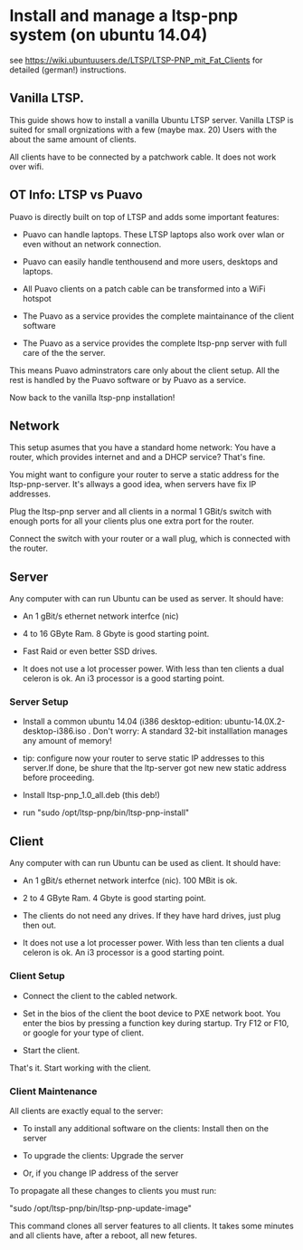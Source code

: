 # Install and manage a ltsp-pnp system (on ubuntu 14.04)

see https://wiki.ubuntuusers.de/LTSP/LTSP-PNP_mit_Fat_Clients for detailed (german!) instructions. 

## Vanilla LTSP.

This guide shows how to install a vanilla Ubuntu LTSP server. Vanilla LTSP is suited for small orgnizations with a few (maybe max. 20) Users with the about the same amount of clients. 

All clients have to be connected by a patchwork cable. It does not work over wifi. 

## OT Info: LTSP vs Puavo

Puavo is directly built on top of LTSP and adds some important features:

* Puavo can handle laptops. These LTSP laptops also work over wlan or  even without an network connection.

* Puavo can easily handle tenthousend and more  users, desktops and laptops.

* All Puavo clients on a patch cable can be transformed into a WiFi hotspot

* The Puavo as a service provides the complete maintainance of the client software

* The Puavo as a service provides the complete ltsp-pnp server with full care of the the server.

This means Puavo adminstrators care only about the client setup. All the rest is handled by the Puavo software or by Puavo as a service.

Now back to the vanilla ltsp-pnp installation!  

## Network

This setup asumes that you have a standard home network: You have a router, which provides internet and and a DHCP service? That's fine.

You might want to configure your router to serve a static address for the ltsp-pnp-server. It's allways a good idea, when servers have fix IP addresses.

Plug the ltsp-pnp server and all clients in a normal 1 GBit/s switch with enough ports for all your clients plus one extra port for the router.

Connect the switch with your router or a wall plug, which is connected with the router.



## Server

Any computer with can run Ubuntu can be used as server. It should have:

* An 1 gBit/s ethernet network interfce (nic)

* 4 to 16 GByte Ram. 8 Gbyte is good starting point.

* Fast Raid or even better SSD drives.

* It does not use a lot processer power. With less than ten clients a dual celeron is ok. An i3 processor is a good starting point.

### Server Setup 

* Install a common ubuntu 14.04 (i386 desktop-edition: ubuntu-14.0X.2-desktop-i386.iso . Don't worry: A standard 32-bit installlation manages any amount of memory!

* tip: configure now your router to  serve static IP addresses to this server.If done, be shure that the ltp-server got new new static address before proceeding.

* Install ltsp-pnp_1.0_all.deb (this deb!)

* run "sudo /opt/ltsp-pnp/bin/ltsp-pnp-install"


## Client

Any computer with can run Ubuntu can be used as client. It should have:

* An 1 gBit/s ethernet network interfce (nic). 100 MBit is ok. 

* 2 to 4 GByte Ram. 4 Gbyte is good starting point.

* The clients do not need any drives. If they have hard drives, just plug then out.

* It does not use a lot processer power. With less than ten clients a dual celeron is ok. An i3 processor is a good starting point.
 
### Client Setup

* Connect the client to the cabled network.

* Set in the bios of the client the boot device to PXE network boot. You enter the bios by pressing a function key during startup. Try F12 or F10, or google  for your type of client.

* Start the client. 

That's it. Start working with the client.


### Client Maintenance

All clients are exactly equal to the server: 

* To install any additional software on the clients: Install then on the server 

* To upgrade the clients: Upgrade the server

* Or, if you change IP address of the server

To propagate all these changes to clients you must run: 

"sudo /opt/ltsp-pnp/bin/ltsp-pnp-update-image"

This command clones all server features to all clients. It takes some minutes and all clients have, after a reboot, all new fetures.
